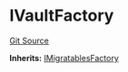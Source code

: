 # IVaultFactory
[Git Source](https://github.com/symbioticfi/core/blob/0c5792225777a2fa2f15f10dba9650eb44861800/src/interfaces/IVaultFactory.sol)

**Inherits:**
[IMigratablesFactory](/Users/andreikorokhov/symbiotic/core/docs/autogen/src/src/interfaces/common/IMigratablesFactory.sol/interface.IMigratablesFactory.md)


